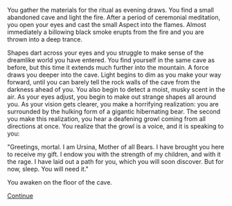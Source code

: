 You gather the materials for the ritual as evening draws. You find a small abandoned cave and light the fire.
After a period of ceremonial meditation, you open your eyes and cast the small Aspect into the flames. Almost immediately a billowing black smoke erupts from the fire and you are thrown into a deep trance.

Shapes dart across your eyes and you struggle to make sense of the dreamlike world you have entered. You
 find yourself in the same cave as before, but this time it extends much further into the mountain. A
 force draws you deeper into the cave. Light begins to dim as you make your way forward, until you can
 barely tell the rock walls of the cave from the darkness ahead of you. You also begin to detect a
 moist, musky scent in the air. As your eyes adjust, you begin to make out strange shapes all around you.
 As your vision gets clearer, you make a horrifying realization: you are surrounded by the hulking form
 of a gigantic hibernating bear. The second you make this realization, you hear a deafening growl coming
 from all directions at once. You realize that the growl is a voice, and it is speaking to you:

"Greetings, mortal. I am Ursina, Mother of all Bears. I have brought you here to receive my gift. I endow
you with the strength of my children, and with it the rage. I have laid out a path for you, which you will
soon discover. But for now, sleep. You will need it."

You awaken on the floor of the cave.

[Continue](continue/continue.md)